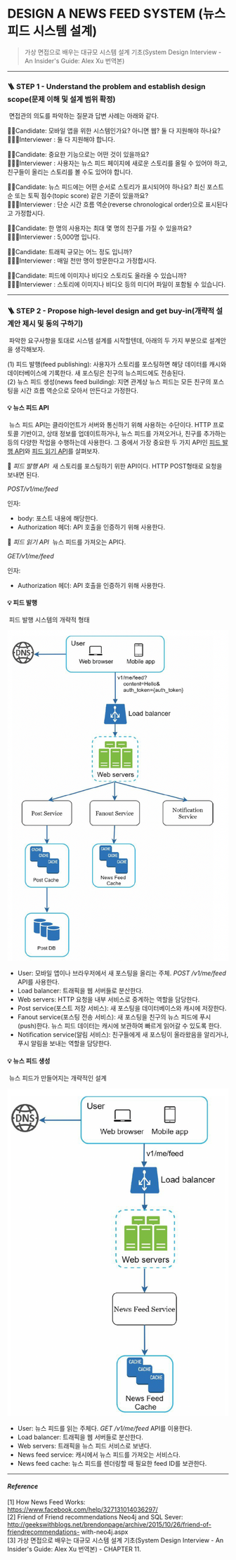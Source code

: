 # DESIGN A NEWS FEED SYSTEM (뉴스 피드 시스템 설계)
> 가상 면접으로 배우는 대규모 시스템 설계 기초(System Design Interview - An Insider's Guide: Alex Xu 번역본) <br>

---

### 🪜 STEP 1 - Understand the problem and establish design scope(문제 이해 및 설계 범위 확정)

&nbsp;면접관의 의도를 파악하는 질문과 답변 사례는 아래와 같다.

🙋🏻Candidate: 모바일 앱을 위한 시스템인가요? 아니면 웹? 둘 다 지원해야 하나요?<br>
🧑🏻‍💻Interviewer : 둘 다 지원해야 합니다.<br>

🙋🏻Candidate: 중요한 기능으로는 어떤 것이 있을까요?<br>
🧑🏻‍💻Interviewer : 사용자는 뉴스 피드 페이지에 새로운 스토리를 올릴 수 있어야 하고, 친구들이 올리는 스토리를 볼 수도 있어야 합니다.<br>

🙋🏻Candidate: 뉴스 피드에는 어떤 순서로 스토리가 표시되어야 하나요? 최신 포스트 순 또는 토픽 점수(topic score) 같은 기준이 있을까요?<br>
🧑🏻‍💻Interviewer : 단순 시간 흐름 역순(reverse chronological order)으로 표시된다고 가정합시다.<br>

🙋🏻Candidate: 한 명의 사용자는 최대 몇 명의 친구를 가질 수 있을까요?<br>
🧑🏻‍💻Interviewer : 5,000명 입니다.<br>

🙋🏻Candidate: 트래픽 규모는 어느 정도 입니까?<br>
🧑🏻‍💻Interviewer : 매일 천만 명이 방문한다고 가정합시다.<br>

🙋🏻Candidate: 피드에 이미지나 비디오 스토리도 올라올 수 있습니까?<br>
🧑🏻‍💻Interviewer : 스토리에 이미지나 비디오 등의 미디어 파일이 포함될 수 있습니다.<br>

---

### 🪜 STEP 2 - Propose high-level design and get buy-in(개략적 설계안 제시 및 동의 구하기)

&nbsp;파악한 요구사항을 토대로 시스템 설계를 시작할텐데, 아래의 두 가지 부분으로 설계안을 생각해보자.

(1) 피드 발행(feed publishing): 사용자가 스토리를 포스팅하면 해당 데이터를 캐시와 데이터베이스에 기록한다. 새 포스팅은 친구의 뉴스피드에도 전송된다.<br>
(2) 뉴스 피드 생성(news feed building): 지면 관계상 뉴스 피드는 모든 친구의 포스팅을 시간 흐름 역순으로 모아서 만든다고 가정한다.

#### 💡 뉴스 피드 API
&nbsp;뉴스 피드 API는 클라이언트가 서버와 통신하기 위해 사용하는 수단이다. 
HTTP 프로토콜 기반이고, 상태 정보를 업데이트하거나, 뉴스 피드를 가져오거나, 친구를 추가하는 등의 다양한 작업을 수행하는데 사용한다.
그 중에서 가장 중요한 두 가지 API인 <ins>피드 발행 API</ins>와 <ins>피드 읽기 API</ins>를 살펴보자.

📌 _피드 발행 API_
&nbsp;새 스토리를 포스팅하기 위한 API이다. HTTP POST형태로 요청을 보내면 된다.

_POST/v1/me/feed_

인자: 
* body: 포스트 내용에 해당한다.
* Authorization 헤더: API 호출을 인증하기 위해 사용한다.

📌 _피드 읽기 API_
&nbsp;뉴스 피드를 가져오는 API다.

_GET/v1/me/feed_

인자:
* Authorization 헤더: API 호출을 인증하기 위해 사용한다.

#### 💡 피드 발행
&nbsp;피드 발행 시스템의 개략적 형태

<img src="https://github.com/ro117-youshin/TIL/blob/main/SystemDesign/img/feed_publishing_system.png"/>

* User: 모바일 앱이나 브라우저에서 새 포스팅을 올리는 주체. _POST_  _/v1/me/feed_ API를 사용한다.
* Load balancer: 트래픽을 웹 서버들로 분산한다.
* Web servers: HTTP 요청을 내부 서비스로 중계하는 역할을 담당한다.
* Post service(포스트 저장 서비스): 새 포스팅을 데이터베이스와 캐시에 저장한다.
* Fanout service(포스팅 전송 서비스): 새 포스팅을 친구의 뉴스 피드에 푸시(push)한다. 뉴스 피드 데이터는 캐시에 보관하여 빠르게 읽어갈 수 있도록 한다.
* Notification service(알림 서비스): 친구들에게 새 포스팅이 올라왔음을 알리거나, 푸시 알림을 보내는 역할을 담당한다.

#### 💡 뉴스 피드 생성
&nbsp;뉴스 피드가 만들어지는 개략적인 설계

<img src="https://github.com/ro117-youshin/TIL/blob/main/SystemDesign/img/news_feed_building.png"/>

* User: 뉴스 피드를 읽는 주체다. _GET_ _/v1/me/feed_ API를 이용한다.
* Load balancer: 트래픽을 웹 서버들로 분산한다.
* Web servers: 트래픽을 뉴스 피드 서비스로 보낸다.
* News feed service: 캐시에서 뉴스 피드를 가져오는 서비스다.
* News feed cache: 뉴스 피드를 렌더링할 때 필요한 feed ID를 보관한다.

---

#### _Reference_
[1] How News Feed Works:
https://www.facebook.com/help/327131014036297/ <br>
[2] Friend of Friend recommendations Neo4j and SQL Sever:
http://geekswithblogs.net/brendonpage/archive/2015/10/26/friend-of-friendrecommendations-
with-neo4j.aspx <br>
[3] 가상 면접으로 배우는 대규모 시스템 설계 기초(System Design Interview - An Insider's Guide: Alex Xu 번역본) - CHAPTER 11.
